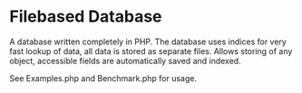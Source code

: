 # Filebased Database
A database written completely in PHP. The database uses indices for very fast lookup of data, all data is stored as separate files. Allows storing of any object, accessible fields are automatically saved and indexed. 

See Examples.php and Benchmark.php for usage.